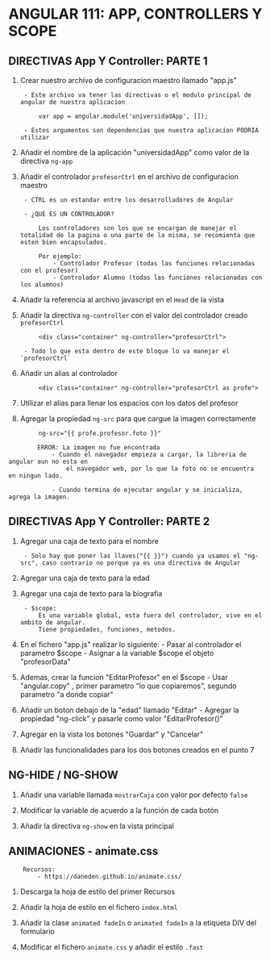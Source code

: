 # ANGULAR 111: APP, CONTROLLERS Y SCOPE

## DIRECTIVAS App Y Controller: PARTE 1

1. Crear nuestro archivo de configuracion maestro llamado "app.js"

		- Este archivo va tener las directivas o el modulo principal de angular de nuestra aplicacion

			var app = angular.module('universidadApp', []);

		- Estos argumentos son dependencias que nuestra aplicacion PODRIA utilizar

2. Añadir el nombre de la aplicación "universidadApp" como valor de la directiva `ng-app`

3. Añadir el controlador `profesorCtrl` en el archivo de configuracion maestro

		- CTRL es un estandar entre los desarrolladores de Angular

		- ¿QUE ES UN CONTROLADOR?

			Los controladores son los que se encargan de manejar el totalidad de la pagina o una parte de la misma, se recomienta que esten bien encapsulados.

			Por ejemplo:
				- Controlador Profesor (todas las funciones relacionadas con el profesor)
				- Controlador Alumno (todas las funciones relacionadas con los alumnos)

4. Añadir la referencia al archivo javascript en el `Head` de la vista

5. Añadir la directiva `ng-controller` con el valor del controlador creado `profesorCtrl`

			<div class="container" ng-controller="profesorCtrl">

		- Todo lo que esta dentro de este bloque lo va manejar el `profesorCtrl`

6. Añadir un alias al controlador

			<div class="container" ng-controller="profesorCtrl as profe">

7. Utilizar el alias para llenar los espacios con los datos del profesor

8. Agregar la propiedad `ng-src` para que cargue la imagen correctamente

			ng-src="{{ profe.profesor.foto }}"

~~~
		ERROR: La imagen no fue encontrada
			- Cuando el navegador empieza a cargar, la libreria de angular aun no esta en
				el navegador web, por lo que la foto no se encuentra en ningun lado.

			- Cuando termina de ejecutar angular y se inicializa, agrega la imagen.
~~~~


## DIRECTIVAS App Y Controller: PARTE 2

1. Agregar una caja de texto para el nombre

		- Solo hay que poner las llaves("{{ }}") cuando ya usamos el "ng-src", caso contrario no porque	ya es una directiva de Angular

2. Agregar una caja de texto para la edad

3. Agregar una caja de texto para la biografia

		- $scope:
			Es una variable global, esta fuera del controlador, vive en el ambito de angular.
			Tiene propiedades, funciones, metodos.

4. En el fichero "app.js" realizar lo siguiente:
		- Pasar al controlador el parametro $scope
		- Asignar a la variable $scope el objeto "profesorData"

5. Ademas, crear la funcion "EditarProfesor" en el $scope
		- Usar "angular.copy" , primer parametro "lo que copiaremos", segundo parametro "a donde copiar"

6. Añadir un boton debajo de la "edad" llamado "Editar"
		- Agregar la propiedad "ng-click" y pasarle como valor "EditarProfesor()"

7. Agregar en la vista los botones "Guardar" y "Cancelar"

8. Añadir las funcionalidades para los dos botones creados en el punto 7


## NG-HIDE / NG-SHOW

1. Añadir una variable llamada `mostrarCaja` con valor por defecto `false`

2. Modificar la variable de acuerdo a la función de cada botón

3. Añadir la directiva `ng-show` en la vista principal


## ANIMACIONES - animate.css

		Recursos:
			- https://daneden.github.io/animate.css/

1. Descarga la hoja de estilo del primer Recursos

2. Añadir la hoja de estilo en el fichero `index.html`

3. Añadir la clase `animated fadeIn` o `animated fadeIn` a la etiqueta DIV del formulario

4. Modificar el fichero `animate.css` y añadir el estilo `.fast`
